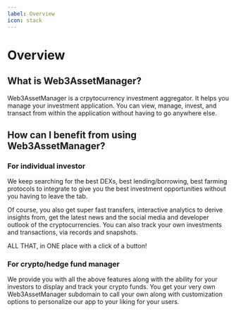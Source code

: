 ```yaml
---
label: Overview
icon: stack
---
```


# Overview

## What is Web3AssetManager? 

Web3AssetManager is a crpytocurrency investment aggregator. It helps you manage your investment application. You can view, manage, invest, and transact from within the application without having to go anywhere else.

## How can I benefit from using Web3AssetManager?

### For individual investor

We keep searching for the best DEXs, best lending/borrowing, best farming protocols to integrate to give you the best investment opportunities without you having to leave the tab. 

Of course, you also get super fast transfers, interactive analytics to derive insights from, get the latest news and the social media and developer outlook of the cryptocurrencies. You can also track your own investments and transactions, via records and snapshots. 

ALL THAT, in ONE place with a click of a button! 

### For crypto/hedge fund manager 
We provide you with all the above features along with the ability for your investors to display and track your crypto funds. You get your very own Web3AssetManager subdomain to call your own along with customization options to personalize our app to your liking for your users. 

<!-- ## User Roles

### Individual investors: 
### Crypto Fund Manager: 
### Fund Investor:  -->

